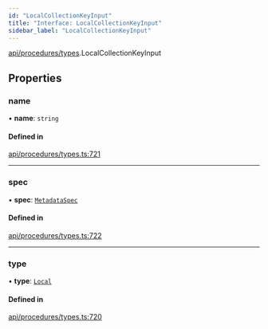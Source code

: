 ```yaml
---
id: "LocalCollectionKeyInput"
title: "Interface: LocalCollectionKeyInput"
sidebar_label: "LocalCollectionKeyInput"
---
```


[api/procedures/types](../../../../../modules/API/Procedures/Types/Types.md).LocalCollectionKeyInput

## Properties

### name

• **name**: `string`

#### Defined in

[api/procedures/types.ts:721](https://github.com/PolymeshAssociation/polymesh-sdk/blob/5b946f904/src/api/procedures/types.ts#L721)

___

### spec

• **spec**: [`MetadataSpec`](../../../Entities/MetadataEntry/Types/MetadataSpec/MetadataSpec.md)

#### Defined in

[api/procedures/types.ts:722](https://github.com/PolymeshAssociation/polymesh-sdk/blob/5b946f904/src/api/procedures/types.ts#L722)

___

### type

• **type**: [`Local`](../../../../../enums/API/Entities/MetadataEntry/Types/MetadataType/MetadataType.md#local)

#### Defined in

[api/procedures/types.ts:720](https://github.com/PolymeshAssociation/polymesh-sdk/blob/5b946f904/src/api/procedures/types.ts#L720)
